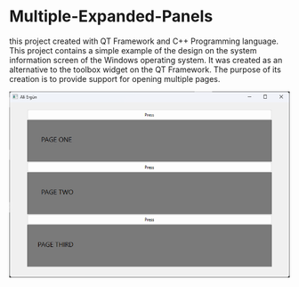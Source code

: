 # Multiple-Expanded-Panels

this project created with QT Framework and C++ Programming language. 
This project contains a simple example of the design on the system information screen of the Windows operating system.
It was created as an alternative to the toolbox widget on the QT Framework.
The purpose of its creation is to provide support for opening multiple pages.

![alt text](https://github.com/aliergn/multiple-expanded-panels/blob/main/screenshot.png)

